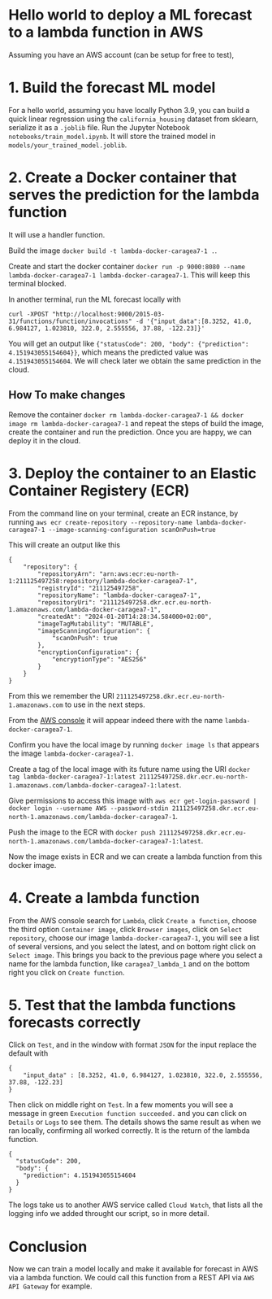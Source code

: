 # Hello world to deploy a ML forecast to a lambda function in AWS

Assuming you have an AWS account (can be setup for free to test), 

# 1. Build the forecast ML model

For a hello world, assuming you have locally Python 3.9, you can build a quick linear regression using the `california_housing` dataset from sklearn, serialize it as a `.joblib` file. Run the Jupyter Notebook `notebooks/train_model.ipynb`. It will store the trained model in `models/your_trained_model.joblib`.

# 2. Create a Docker container that serves the prediction for the lambda function

It will use a handler function.

Build the image `docker build -t lambda-docker-caragea7-1 .`.

Create and start the docker container `docker run -p 9000:8080 --name lambda-docker-caragea7-1 lambda-docker-caragea7-1`. This will keep this terminal blocked.

In another terminal, run the ML forecast locally with
```
curl -XPOST "http://localhost:9000/2015-03-31/functions/function/invocations" -d '{"input_data":[8.3252, 41.0, 6.984127, 1.023810, 322.0, 2.555556, 37.88, -122.23]}'
```

You will get an output like `{"statusCode": 200, "body": {"prediction": 4.151943055154604}}`, which means the predicted value was `4.151943055154604`. We will check later we obtain the same prediction in the cloud. 

## How To make changes

Remove the container `docker rm lambda-docker-caragea7-1 && docker image rm lambda-docker-caragea7-1` and repeat the steps of build the image, create the container and run the prediction. Once you are happy, we can deploy it in the cloud.

# 3. Deploy the container to an Elastic Container Registery (ECR)

From the command line on your terminal, create an ECR instance, by running `aws ecr create-repository --repository-name lambda-docker-caragea7-1 --image-scanning-configuration scanOnPush=true`

This will create an output like this
```
{
    "repository": {
        "repositoryArn": "arn:aws:ecr:eu-north-1:211125497258:repository/lambda-docker-caragea7-1",
        "registryId": "211125497258",
        "repositoryName": "lambda-docker-caragea7-1",
        "repositoryUri": "211125497258.dkr.ecr.eu-north-1.amazonaws.com/lambda-docker-caragea7-1",
        "createdAt": "2024-01-20T14:28:34.584000+02:00",
        "imageTagMutability": "MUTABLE",
        "imageScanningConfiguration": {
            "scanOnPush": true
        },
        "encryptionConfiguration": {
            "encryptionType": "AES256"
        }
    }
}
```

From this we remember the URI `211125497258.dkr.ecr.eu-north-1.amazonaws.com` to use in the next steps.

From the [AWS console](https://eu-north-1.console.aws.amazon.com/ecr/private-registry/repositories?region=eu-north-1) it will appear indeed there with the name `lambda-docker-caragea7-1`.

Confirm you have the local image by running `docker image ls` that appears the image `lambda-docker-caragea7-1. `

Create a tag of the local image with its future name using the URI `docker tag lambda-docker-caragea7-1:latest 211125497258.dkr.ecr.eu-north-1.amazonaws.com/lambda-docker-caragea7-1:latest`.

Give permissions to access this image with `aws ecr get-login-password | docker login --username AWS --password-stdin 211125497258.dkr.ecr.eu-north-1.amazonaws.com/lambda-docker-caragea7-1`.

Push the image to the ECR with `docker push 211125497258.dkr.ecr.eu-north-1.amazonaws.com/lambda-docker-caragea7-1:latest`. 

Now the image exists in ECR and we can create a lambda function from this docker image.

# 4. Create a lambda function

From the AWS console search for `Lambda`, click `Create a function`, choose the third option `Container image`, click `Browser images`, click on `Select repository`, choose 
our image `lambda-docker-caragea7-1`, you will see a list of several versions, and you select the latest, and on bottom right click on `Select image`. This brings you back to the previous page where you select a name for the lambda function, like `caragea7_lambda_1` and on the bottom right you click on `Create function`. 

# 5. Test that the lambda functions forecasts correctly

Click on `Test`, and in the window with format `JSON` for the input replace the default with 
```
{
    "input_data" : [8.3252, 41.0, 6.984127, 1.023810, 322.0, 2.555556, 37.88, -122.23]
}
```
Then click on middle right on `Test`. In a few moments you will see a message in green `Execution function succeeded.` and you can click on `Details` or `Logs` to see them. The details shows the same result as when we ran locally, confirming all worked correctly. It is the return of the lambda function.
```
{
  "statusCode": 200,
  "body": {
    "prediction": 4.151943055154604
  }
}
```
The logs take us to another AWS service called `Cloud Watch`, that lists all the logging info we added throught our script, so in more detail.

# Conclusion

Now we can train a model locally and make it available for forecast in AWS via a lambda function. We could call this function from a REST API via `AWS API Gateway` for example.
